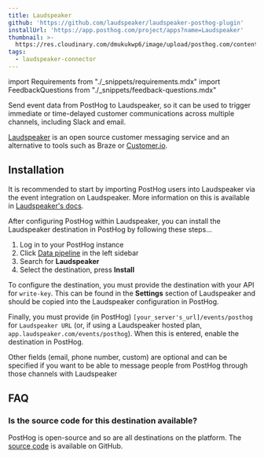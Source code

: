 ```yaml
---
title: Laudspeaker
github: 'https://github.com/laudspeaker/laudspeaker-posthog-plugin'
installUrl: 'https://app.posthog.com/project/apps?name=Laudspeaker'
thumbnail: >-
  https://res.cloudinary.com/dmukukwp6/image/upload/posthog.com/contents/cdp/thumbnails/laudspeaker-connector.png
tags:
  - laudspeaker-connector
---
```


import Requirements from "./_snippets/requirements.mdx"
import FeedbackQuestions from "./_snippets/feedback-questions.mdx"

Send event data from PostHog to Laudspeaker, so it can be used to trigger immediate or time-delayed customer communications across multiple channels, including Slack and email. 

[Laudspeaker](https://laudspeaker.com/) is an open source customer messaging service and an alternative to tools such as Braze or [Customer.io](/apps/customer-io). 

<Requirements />

## Installation

It is recommended to start by importing PostHog users into Laudspeaker via the event integration on Laudspeaker. More information on this is available in [Laudspeaker's docs](https://laudspeaker.com/docs/).

After configuring PostHog within Laudspeaker, you can install the Laudspeaker destination in PostHog by following these steps...

1. Log in to your PostHog instance
2. Click [Data pipeline](https://us.posthog.com/pipeline) in the left sidebar
3. Search for **Laudspeaker**
4. Select the destination, press **Install**

To configure the destination, you must provide the destination with your API for `write-key`. This can be found in the **Settings** section of Laudspeaker and should be copied into the Laudspeaker configuration in PostHog. 

Finally, you must provide (in PostHog) `[your_server's_url]/events/posthog` for `Laudspeaker URL` (or, if using a Laudspeaker hosted plan, `app.laudspeaker.com/events/posthog`). When this is entered, enable the destination in PostHog. 

Other fields (email, phone number, custom) are optional and can be specified if you want to be able to message people from PostHog through those channels with Laudspeaker

## FAQ

### Is the source code for this destination available?

PostHog is open-source and so are all destinations on the platform. The [source code](https://github.com/PostHog/posthog-laudspeaker-app) is available on GitHub.

<CommunityMaintained />

<FeedbackQuestions />
